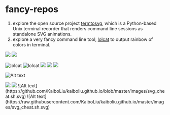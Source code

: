 # fancy-repos


1. explore the open source project [termtosvg](https://github.com/nbedos/termtosvg), which is a Python-based Unix terminal recorder that renders command line sessions as standalone SVG animations.  
1. explore a very fancy command line tool, [lolcat](https://github.com/busyloop/lolcat) to output rainbow of colors in terminal.  
<!--
![lolcat](./img/svg_lolcat.svg "lolcat")
![cheat.sh](./img/svg_cheat.sh.svg "cheat.sh")
<img src="./img/svg_cheat.sh.svg" width="50%">
-->
<img src="./img/svg_lolcat.svg">
<img src="./img/svg_cheat.sh.svg">


![lolcat](https://github.com/KaiboLiu/fancy-repos/blob/master/img/svg_lolcat.svg "lolcat")
![lolcat](https://raw.githubusercontent.com/KaiboLiu/fancy-repos/master/img/svg_lolcat.svg "lolcat")
<img src="https://github.com/KaiboLiu/fancy-repos/blob/master/img/svg_lolcat.svg?sanitize=true">
<img src="https://github.com/KaiboLiu/fancy-repos/blob/master/img/svg_lolcat.svgg">
<img src="https://raw.githubusercontent.com/KaiboLiu/fancy-repos/master/img/svg_lolcat.svg?sanitize=true">


![Alt text](https://raw.github.com/potherca-blog/StackOverflow/master/question.13808020.include-an-svg-hosted-on-github-in-markdown/controllers_brief.svg?sanitize=true)




<img src="https://cdn.rawgit.com/KaiboLiu/kaiboliu.github.io/231f16fe/images/svg_cheat.sh.svg">

<img src="https://github.com/KaiboLiu/kaiboliu.github.io/blob/master/images/svg_cheat.sh.svg">
![Alt text](https://github.com/KaiboLiu/kaiboliu.github.io/blob/master/images/svg_cheat.sh.svg)
![Alt text](https://raw.githubusercontent.com/KaiboLiu/kaiboliu.github.io/master/images/svg_cheat.sh.svg)